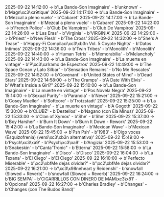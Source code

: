 2025-09-22 14:12:00 -> b'La Bande-Son Imaginaire' - b'unknown' - b'Magn\xc3\xa9tique'
2025-09-22 14:17:00 -> b'La Bande-Son Imaginaire' - b'Mezcal a pleno vuelo' - b'Cabaret'
2025-09-22 14:17:00 -> b'La Bande-Son Imaginaire' - b'Mezcal a pleno vuelo' - b'Cabaret'
2025-09-22 14:23:00 -> b'French Police' - b'Club De Vampiros' - b'Club De Vampiros'
2025-09-22 14:26:00 -> b'Las Eras' - b'Virginia' - b'VIRGINIA'
2025-09-22 14:29:00 -> b'Priest' - b'New Flesh' - b'The Cross'
2025-09-22 14:32:00 -> b"She's A Tease" - b'Happy-Fi Compilaci\xc3\xb3n Vol. 5 Coyote Nights' - b'Datos Intimos'
2025-09-22 14:36:00 -> b'Twin Tribes' - b'Monolith' - b'Monolith'
2025-09-22 14:40:00 -> b'Human Tetris' - b'Memorabilia' - b'Melancholy'
2025-09-22 14:43:00 -> b'La Bande-Son Imaginaire' - b'La muerte en vintage' - b'P\xc3\xa1ramo de Espectros'
2025-09-22 14:49:00 -> b'The Space Ocean y Lato Silbar' - b'Sensation Remains' - b'No Me Rescates'
2025-09-22 14:52:00 -> b'Covenant' - b'United States of Mind' - b'Dead Stars'
2025-09-22 14:58:00 -> b'The Cramps' - b'A Date With Elvis' - b"What's Inside a Girl?"
2025-09-22 15:10:00 -> b'La Bande-Son Imaginaire' - b'La muerte en vintage' - b'Pos Novela Negra'
2025-09-22 15:14:00 -> b'Sexual Purity' - b'Paranoia' - b'Never'
2025-09-22 15:21:00 -> b'Cosey Mueller' - b'Softcore' - b'Trotzstadt'
2025-09-22 15:25:00 -> b'La Bande-Son Imaginaire' - b'La muerte en vintage' - b'A Gogoth'
2025-09-22 15:30:00 -> b'CLUBZ' - b'Destellos' - b'Nagano (con Ela Minus)'
2025-09-22 15:33:00 -> b'Clan of Xymox' - b'She' - b'She'
2025-09-22 15:37:00 -> b'Boy Harsher' - b'Burn It Down' - b'Burn It Down - Rework'
2025-09-22 15:42:00 -> b'La Bande-Son Imaginaire' - b'Mexican Wave' - b'Mexican Wave'
2025-09-22 15:45:00 -> b'Psh Psh' - b'1983' - b'Oigo voces (Esquizofrenia) (versi\xc3\xb3n alternativa)'
2025-09-22 15:49:00 -> b'Psych\xc3\xa9' - b'Psych\xc3\xa9' - b'Angizia'
2025-09-22 15:53:00 -> b'Snakeskin' - b"Canta'Tronic" - b'Etterna'
2025-09-22 15:58:00 -> b'La Bande-Son Imaginaire' - b'Disco' - b'Disco'
2025-09-22 16:04:00 -> b'La Texana' - b'El Ciego' - b'El Ciego'
2025-09-22 16:10:00 -> b'Perfecto Miserable' - b'\xc2\xbfMe dejas olvidar?' - b'\xc2\xbfMe dejas olvidar?'
2025-09-22 16:21:00 -> b'\xc3\x98neheart y Reidenshi' - b'snowfall (Slowed + Reverb)' - b'snowfall (Slowed + Reverb)'
2025-09-22 16:24:00 -> b'BIG SEMPA' - b'CIGARRILLOS CON DINERO DE MAM\xc3\x81' - b'Opcional'
2025-09-22 16:27:00 -> b'Charles Bradley' - b'Changes' - b'Changes (con The Budos Band)'
